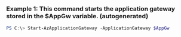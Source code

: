 ### Example 1: This command starts the application gateway stored in the $AppGw variable. (autogenerated)
```powershell
PS C:\> Start-AzApplicationGateway -ApplicationGateway $AppGw
```

